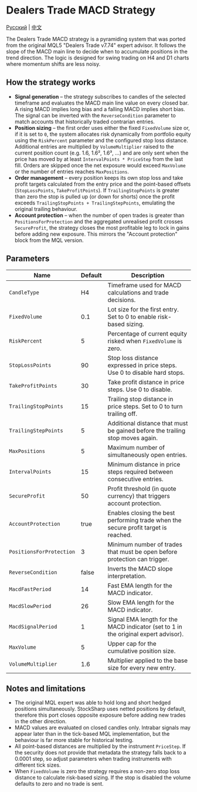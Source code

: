 # Dealers Trade MACD Strategy
[Русский](README_ru.md) | [中文](README_cn.md)

The Dealers Trade MACD strategy is a pyramiding system that was ported from the original MQL5 "Dealers Trade v7.74" expert advisor. It follows the slope of the MACD main line to decide when to accumulate positions in the trend direction. The logic is designed for swing trading on H4 and D1 charts where momentum shifts are less noisy.

## How the strategy works

- **Signal generation** – the strategy subscribes to candles of the selected timeframe and evaluates the MACD main line value on every closed bar. A rising MACD implies long bias and a falling MACD implies short bias. The signal can be inverted with the `ReverseCondition` parameter to match accounts that historically traded contrarian entries.
- **Position sizing** – the first order uses either the fixed `FixedVolume` size or, if it is set to `0`, the system allocates risk dynamically from portfolio equity using the `RiskPercent` parameter and the configured stop loss distance. Additional entries are multiplied by `VolumeMultiplier` raised to the current position count (e.g. 1.6, 1.6², 1.6³, …) and are only sent when the price has moved by at least `IntervalPoints * PriceStep` from the last fill. Orders are skipped once the net exposure would exceed `MaxVolume` or the number of entries reaches `MaxPositions`.
- **Order management** – every position keeps its own stop loss and take profit targets calculated from the entry price and the point-based offsets (`StopLossPoints`, `TakeProfitPoints`). If `TrailingStopPoints` is greater than zero the stop is pulled up (or down for shorts) once the profit exceeds `TrailingStopPoints + TrailingStepPoints`, emulating the original trailing behaviour.
- **Account protection** – when the number of open trades is greater than `PositionsForProtection` and the aggregated unrealised profit crosses `SecureProfit`, the strategy closes the most profitable leg to lock in gains before adding new exposure. This mirrors the "Account protection" block from the MQL version.

## Parameters

| Name | Default | Description |
| --- | --- | --- |
| `CandleType` | H4 | Timeframe used for MACD calculations and trade decisions. |
| `FixedVolume` | 0.1 | Lot size for the first entry. Set to 0 to enable risk-based sizing. |
| `RiskPercent` | 5 | Percentage of current equity risked when `FixedVolume` is zero. |
| `StopLossPoints` | 90 | Stop loss distance expressed in price steps. Use 0 to disable hard stops. |
| `TakeProfitPoints` | 30 | Take profit distance in price steps. Use 0 to disable. |
| `TrailingStopPoints` | 15 | Trailing stop distance in price steps. Set to 0 to turn trailing off. |
| `TrailingStepPoints` | 5 | Additional distance that must be gained before the trailing stop moves again. |
| `MaxPositions` | 5 | Maximum number of simultaneously open entries. |
| `IntervalPoints` | 15 | Minimum distance in price steps required between consecutive entries. |
| `SecureProfit` | 50 | Profit threshold (in quote currency) that triggers account protection. |
| `AccountProtection` | true | Enables closing the best performing trade when the secure profit target is reached. |
| `PositionsForProtection` | 3 | Minimum number of trades that must be open before protection can trigger. |
| `ReverseCondition` | false | Inverts the MACD slope interpretation. |
| `MacdFastPeriod` | 14 | Fast EMA length for the MACD indicator. |
| `MacdSlowPeriod` | 26 | Slow EMA length for the MACD indicator. |
| `MacdSignalPeriod` | 1 | Signal EMA length for the MACD indicator (set to 1 in the original expert advisor). |
| `MaxVolume` | 5 | Upper cap for the cumulative position size. |
| `VolumeMultiplier` | 1.6 | Multiplier applied to the base size for every new entry. |

## Notes and limitations

- The original MQL expert was able to hold long and short hedged positions simultaneously. StockSharp uses netted positions by default, therefore this port closes opposite exposure before adding new trades in the other direction.
- MACD values are evaluated on closed candles only. Intrabar signals may appear later than in the tick-based MQL implementation, but the behaviour is far more stable for historical testing.
- All point-based distances are multiplied by the instrument `PriceStep`. If the security does not provide that metadata the strategy falls back to a 0.0001 step, so adjust parameters when trading instruments with different tick sizes.
- When `FixedVolume` is zero the strategy requires a non-zero stop loss distance to calculate risk-based sizing. If the stop is disabled the volume defaults to zero and no trade is sent.

